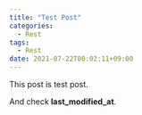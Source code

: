 ```yaml
---
title: "Test Post"
categories:
  - Rest
tags:
  - Rest
date: 2021-07-22T00:02:11+09:00
---
```


This post is test post.

And check **last_modified_at**.
